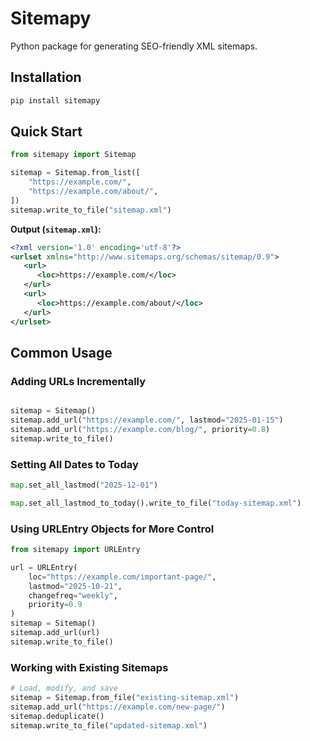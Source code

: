 # Sitemapy

Python package for generating SEO-friendly XML sitemaps.

## Installation
```bash
pip install sitemapy
```

## Quick Start
```python
from sitemapy import Sitemap

sitemap = Sitemap.from_list([
    "https://example.com/",
    "https://example.com/about/", 
])
sitemap.write_to_file("sitemap.xml")
```

**Output (`sitemap.xml`):**
```xml
<?xml version='1.0' encoding='utf-8'?>
<urlset xmlns="http://www.sitemaps.org/schemas/sitemap/0.9">
   <url>
      <loc>https://example.com/</loc>
   </url>
   <url>
      <loc>https://example.com/about/</loc>
   </url>
</urlset>
```


## Common Usage

### Adding URLs Incrementally
```python

sitemap = Sitemap()
sitemap.add_url("https://example.com/", lastmod="2025-01-15")
sitemap.add_url("https://example.com/blog/", priority=0.8)
sitemap.write_to_file()
```

### Setting All Dates to Today
```python
map.set_all_lastmod("2025-12-01")

map.set_all_lastmod_to_today().write_to_file("today-sitemap.xml")
```


### Using URLEntry Objects for More Control
```python
from sitemapy import URLEntry

url = URLEntry(
    loc="https://example.com/important-page/",
    lastmod="2025-10-21",
    changefreq="weekly",
    priority=0.9
)
sitemap = Sitemap()
sitemap.add_url(url)
sitemap.write_to_file()
```

### Working with Existing Sitemaps
```python
# Load, modify, and save
sitemap = Sitemap.from_file("existing-sitemap.xml")
sitemap.add_url("https://example.com/new-page/")
sitemap.deduplicate()
sitemap.write_to_file("updated-sitemap.xml")
```